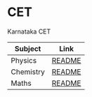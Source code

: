 # CET
Karnataka CET 

|Subject | Link|
|-|-|
|Physics| [README](Physics/README.md)|
|Chemistry| [README](Chemistry/README.md)|
|Maths| [README](Maths/README.md)|
